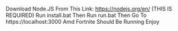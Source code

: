 Download Node.JS From This Link: https://nodejs.org/en/ (THIS IS REQUIRED)
Run install.bat
Then Run run.bat
Then Go To https://localhost:3000
Amd Fortnite Should Be Running
Enjoy
